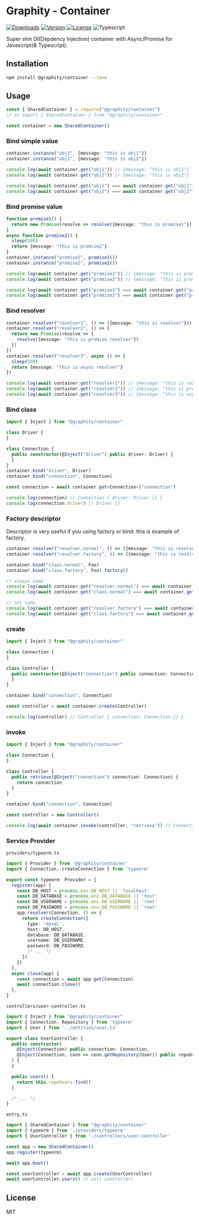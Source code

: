 # Graphity - Container

[![Downloads](https://img.shields.io/npm/dt/@graphity/container.svg)](https://npmcharts.com/compare/@graphity/container?minimal=true)
[![Version](https://img.shields.io/npm/v/@graphity/container.svg)](https://www.npmjs.com/package/@graphity/container)
[![License](https://img.shields.io/npm/l/@graphity/container.svg)](https://www.npmjs.com/package/@graphity/container)
![Typescript](https://img.shields.io/badge/language-Typescript-007acc.svg?style=flat-square)

Super slim DI(Depdency Injection) container with Async/Promise for Javascript(& Typescript).

## Installation

```bash
npm install @graphity/container --save
```

## Usage

```javascript
const { SharedContainer } = require("@graphity/container")
// or import { SharedContainer } from "@graphity/container"

const container = new SharedContainer()
```


### Bind simple value

```ts
container.instance("obj1", {message: "this is obj1"})
container.instance("obj2", {message: "this is obj2"})

console.log(await container.get("obj1")) // {message: "this is obj1"}
console.log(await container.get("obj2")) // {message: "this is obj2"}

console.log(await container.get("obj1") === await container.get("obj1")) // true
console.log(await container.get("obj2") === await container.get("obj2")) // true
```

### Bind promise value

```ts
function promise1() {
  return new Promise(resolve => resolve({message: "this is promise1"}))
}
async function promise2() {
  sleep(500)
  return {message: "this is promise2"}
}
container.instance("promise1", promise1())
container.instance("promise2", promise2())

console.log(await container.get("promise1")) // {message: "this is promise1"}
console.log(await container.get("promise2")) // {message: "this is promise2"}

console.log(await container.get("promise1") === await container.get("promise1")) // true
console.log(await container.get("promise2") === await container.get("promise2")) // true
```

### Bind resolver

```ts
container.resolver("resolver1", () => ({message: "this is resolver"}))
container.resolver("resolver2", () => {
  return new Promise(resolve => {
    resolve({message: "this is promise resolver"})
  })
})
container.resolver("resolver3", async () => {
  sleep(500)
  return {message: "this is async resolver"}
})

console.log(await container.get("resolver1")) // {message: "this is resolver"}
console.log(await container.get("resolver2")) // {message: "this is promise resolver"}
console.log(await container.get("resolver3")) // {message: "this is async resolver"}
```

### Bind class

```ts
import { Inject } from "@graphity/container"

class Driver {
}

class Connection {
  public constructor(@Inject("driver") public driver: Driver) {
  }
}
container.bind("driver", Driver)
container.bind("connection", Connection)

const connection = await container.get<Connection>("connection")

console.log(connection) // Connection { driver: Driver {} }
console.log(connection.driver) // Driver {}
```

### Factory descriptor

Descriptor is very useful if you using factory or bind. this is example of factory.

```ts
container.resolver("resolver.normal", () => ({message: "this is resolver"}))
container.resolver("resolver.factory", () => ({message: "this is resolver with factory"})).factory()

container.bind("class.normal", Foo)
container.bind("class.factory", Foo).factory()

// always same
console.log(await container.get("resolver.normal") === await container.get("resolver.normal")) // true
console.log(await container.get("class.normal") === await container.get("class.normal")) // true

// not same
console.log(await container.get("resolver.factory") === await container.get("resolver.factory")) // false
console.log(await container.get("class.factory") === await container.get("class.factory")) // false
```

### create

```ts
import { Inject } from "@graphity/container"

class Connection {
}

class Controller {
  public constructor(@Inject("connection") public connection: Connection) {
  }
}

container.bind("connection", Connection)

const controller = await container.create(Controller)

console.log(controller) // Controller { connection: Connection {} }
```

### invoke

```ts
import { Inject } from "@graphity/container"

class Connection {
}

class Controller {
  public retrieve(@Inject("connection") connection: Connection) {
    return connection
  }
}

container.bind("connection", Connection)

const controller = new Controller()

console.log(await container.invoke(controller, "retrieve")) // Connection { }
```

### Service Provider

`providers/typeorm.ts`

```ts
import { Provider } from '@graphity/container'
import { Connection, createConnection } from 'typeorm'

export const typeorm: Provider = {
  register(app) {
    const DB_HOST = process.env.DB_HOST || 'localhost'
    const DB_DATABASE = process.env.DB_DATABASE || 'test'
    const DB_USERNAME = process.env.DB_USERNAME || 'root'
    const DB_PASSWORD = process.env.DB_PASSWORD || 'root'
    app.resolver(Connection, () => {
      return createConnection({
        type: 'mysql',
        host: DB_HOST,
        database: DB_DATABASE,
        username: DB_USERNAME,
        password: DB_PASSWORD,
        /* ... */
      })
    })
  },
  async close(app) {
    const connection = await app.get(Connection)
    await connection.close()
  },
}
```

`controllers/user-controller.ts`

```ts
import { Inject } from "@graphity/container"
import { Connection, Repository } from 'typeorm'
import { User } from '../entities/user.ts'

export class UserController {
  public constructor(
    @Inject(Connection) public connection: Connection,
    @Inject(Connection, conn => conn.getRepository(User)) public repoUsers: Repository<User>,
  ) {
  }

  public users() {
    return this.repoUsers.find()
  }

  /* ... */
}
```

`entry.ts`

```ts
import { SharedContainer } from "@graphity/container"
import { typeorm } from './providers/typeorm'
import { UserController } from './controllers/user-controller'

const app = new SharedContainer()
app.register(typeorm)

await app.boot()

const userController = await app.create(UserController)
await userController.users() // call controller!

```

## License

MIT

